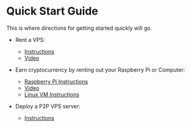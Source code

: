 # Quick Start Guide

This is where directions for getting started quickly will go.

*  Rent a VPS:
    * [Instructions](http://p2pvps.org/rent-a-vps/)
    * [Video](https://youtu.be/Zuvr5UCgj0Y)

*  Earn cryptocurrency by renting out your Raspberry Pi or Computer:
    * [Raspberry Pi Instructions](https://github.com/P2PVPS/p2pvps-client/tree/master/client/rpi/simple)
    * [Video](https://youtu.be/Ge5r2OUzF-o)
    * [Linux VM Instructions](https://github.com/P2PVPS/p2pvps-client/tree/master/client/vm/simple)

*  Deploy a P2P VPS server:
    * [Instructions](https://github.com/P2PVPS/server-deployment)
